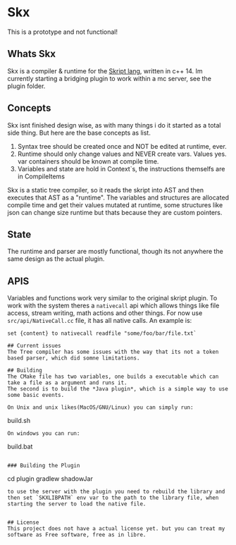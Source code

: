 # Skx
This is a prototype and not functional!

## Whats Skx
Skx is a compiler & runtime for the [Skript lang](https://github.com/SkriptLang/Skript), written in c++ 14.
Im currently starting a bridging plugin to work within a mc server, see the plugin folder.

## Concepts
Skx isnt finished design wise, as with many things i do it started as a total side thing.
But here are the base concepts as list.
1. Syntax tree should be created once and NOT be edited at runtime, ever.
2. Runtime should only change values and NEVER create vars. Values yes. var containers should be known at compile time.
3. Variables and state are hold in Context`s, the instructions themselfs are in CompileItems

Skx is a static tree compiler, so it reads the skript into AST and then executes that AST as a "runtime".
The variables and structures are allocated compile time and get their values mutated at runtime, some structures like json can change size runtime but thats because they are custom pointers.

## State
The runtime and parser are mostly functional, though its not anywhere the same design as the actual plugin.

## APIS
Variables and functions work very similar to the original skript plugin.
To work with the system theres a `nativecall` api which allows things like file access, stream writing, math actions and other things.
For now use `src/api/NativeCall.cc` file, it has all native calls.
An example is:
```
set {content} to nativecall readfile "some/foo/bar/file.txt`

## Current issues
The Tree compiler has some issues with the way that its not a token based parser, which did somne limitations.

## Building
The CMake file has two variables, one builds a executable which can take a file as a argument and runs it.
The second is to build the *Java plugin*, which is a simple way to use some basic events.

On Unix and unix likes(MacOS/GNU/Linux) you can simply run:
```
build.sh
```
On windows you can run:
```
build.bat
```

### Building the Plugin
```
cd plugin
gradlew shadowJar
```
to use the server with the plugin you need to rebuild the library and then set `SKXLIBPATH` env var to the path to the library file, when starting the server to load the native file.


## License
This project does not have a actual license yet. but you can treat my software as Free software, free as in libre.
